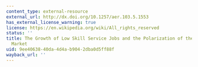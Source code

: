 ```yaml
---
content_type: external-resource
external_url: http://dx.doi.org/10.1257/aer.103.5.1553
has_external_license_warning: true
license: https://en.wikipedia.org/wiki/All_rights_reserved
status: ''
title: The Growth of Low Skill Service Jobs and the Polarization of the U.S. Labor
  Market
uid: 9ee40638-40da-4d4a-b904-2dba0d5ff88f
wayback_url: ''
---
```

